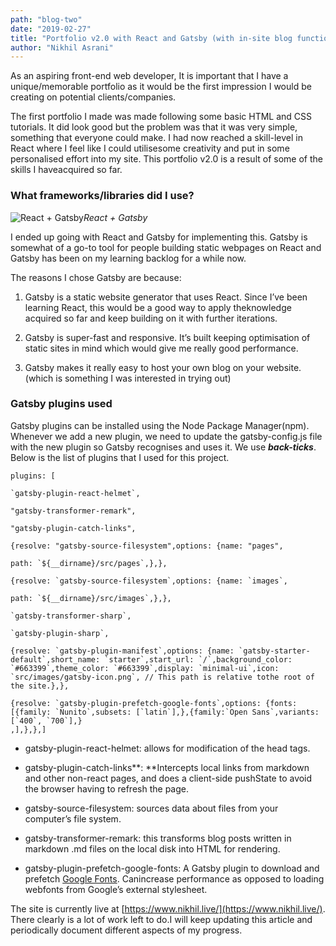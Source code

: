 ```yaml
---
path: "blog-two"
date: "2019-02-27"
title: "Portfolio v2.0 with React and Gatsby (with in-site blog functionality!)"
author: "Nikhil Asrani"
---
```


As an aspiring front-end web developer, It is important that I have a unique/memorable portfolio as it would be the first impression I would be creating on potential clients/companies.

The first portfolio I made was made following some basic HTML and CSS tutorials. It did look good but the problem was that it was very simple, something that everyone could make. I had now reached a skill-level in React where I feel like I could utilisesome creativity and put in some personalised effort into my site. This portfolio v2.0 is a result of some of the skills I haveacquired so far.

### What frameworks/libraries did I use?

![React + Gatsby](https://cdn-images-1.medium.com/max/2000/1*mll0qbSnMy8-oVbNYrPO6g.png)_React + Gatsby_

I ended up going with React and Gatsby for implementing this. Gatsby is somewhat of a go-to tool for people building static webpages on React and Gatsby has been on my learning backlog for a while now.

The reasons I chose Gatsby are because:

1. Gatsby is a static website generator that uses React. Since I’ve been learning React, this would be a good way to apply theknowledge acquired so far and keep building on it with further iterations.

2. Gatsby is super-fast and responsive. It’s built keeping optimisation of static sites in mind which would give me really good performance.

3. Gatsby makes it really easy to host your own blog on your website. (which is something I was interested in trying out)

### Gatsby plugins used

Gatsby plugins can be installed using the Node Package Manager(npm). Whenever we add a new plugin, we need to update the gatsby-config.js file with the new plugin so Gatsby recognises and uses it. We use **_back-ticks_**. Below is the list of plugins that I used for this project.

    plugins: [

    `gatsby-plugin-react-helmet`,

    "gatsby-transformer-remark",

    "gatsby-plugin-catch-links",

    {resolve: "gatsby-source-filesystem",options: {name: "pages",

    path: `${__dirname}/src/pages`,},},

    {resolve: `gatsby-source-filesystem`,options: {name: `images`,

    path: `${__dirname}/src/images`,},},

    `gatsby-transformer-sharp`,

    `gatsby-plugin-sharp`,

    {resolve: `gatsby-plugin-manifest`,options: {name: `gatsby-starter-default`,short_name: `starter`,start_url: `/`,background_color: `#663399`,theme_color: `#663399`,display: `minimal-ui`,icon: `src/images/gatsby-icon.png`, // This path is relative tothe root of the site.},},

    {resolve: `gatsby-plugin-prefetch-google-fonts`,options: {fonts: [{family: `Nunito`,subsets: [`latin`],},{family:`Open Sans`,variants: [`400`, `700`],}
    ,],},},]

- gatsby-plugin-react-helmet: allows for modification of the head tags.

- gatsby-plugin-catch-links**: **Intercepts local links from markdown and other non-react pages, and does a client-side pushState to avoid the browser having to refresh the page.

- gatsby-source-filesystem: sources data about files from your computer’s file system.

- gatsby-transformer-remark: this transforms blog posts written in markdown .md files on the local disk into HTML for rendering.

- gatsby-plugin-prefetch-google-fonts: A Gatsby plugin to download and prefetch [Google Fonts](https://fonts.google.com/). Canincrease performance as opposed to loading webfonts from Google’s external stylesheet.

The site is currently live at [https://www.nikhil.live/](https://www.nikhil.live/). There clearly is a lot of work left to do.I will keep updating this article and periodically document different aspects of my progress.

